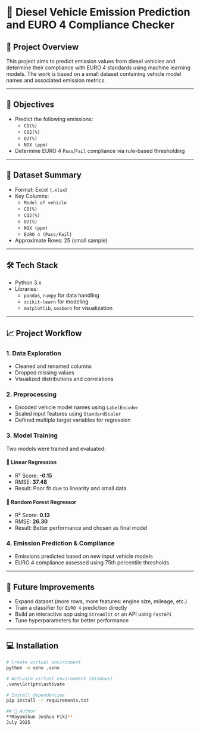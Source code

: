 # 🚗 Diesel Vehicle Emission Prediction and EURO 4 Compliance Checker


## 📌 Project Overview
This project aims to predict emission values from diesel vehicles and determine their compliance with EURO 4 standards using machine learning models. The work is based on a small dataset containing vehicle model names and associated emission metrics.

---

## 🎯 Objectives
- Predict the following emissions:
  - `CO(%)`
  - `CO2(%)`
  - `O2(%)`
  - `NOX (ppm)`
- Determine EURO 4 `Pass`/`Fail` compliance via rule-based thresholding

---

## 📂 Dataset Summary
- Format: Excel (`.xlsx`)
- Key Columns:
  - `Model of vehicle`
  - `CO(%)`
  - `CO2(%)`
  - `O2(%)`
  - `NOX (ppm)`
  - `EURO 4 (Pass/Fail)`
- Approximate Rows: 25 (small sample)

---

## 🛠️ Tech Stack
- Python 3.x
- Libraries:
  - `pandas`, `numpy` for data handling
  - `scikit-learn` for modeling
  - `matplotlib`, `seaborn` for visualization

---

## 📈 Project Workflow

### 1. Data Exploration
- Cleaned and renamed columns
- Dropped missing values
- Visualized distributions and correlations

### 2. Preprocessing
- Encoded vehicle model names using `LabelEncoder`
- Scaled input features using `StandardScaler`
- Defined multiple target variables for regression

### 3. Model Training
Two models were trained and evaluated:

#### 🔹 Linear Regression
- R² Score: **-0.15**
- RMSE: **37.48**
- Result: Poor fit due to linearity and small data

#### 🔸 Random Forest Regressor
- R² Score: **0.13**
- RMSE: **26.30**
- Result: Better performance and chosen as final model

### 4. Emission Prediction & Compliance
- Emissions predicted based on new input vehicle models
- EURO 4 compliance assessed using 75th percentile thresholds

---

## 🚀 Future Improvements
- Expand dataset (more rows, more features: engine size, mileage, etc.)
- Train a classifier for `EURO 4` prediction directly
- Build an interactive app using `Streamlit` or an API using `FastAPI`
- Tune hyperparameters for better performance

---

## 💻 Installation

```bash
# Create virtual environment
python -m venv .venv

# Activate virtual environment (Windows)
.venv\Scripts\activate

# Install dependencies
pip install -r requirements.txt

## 👤 Author
**Mayomikun Joshua Fiki**  
July 2025

